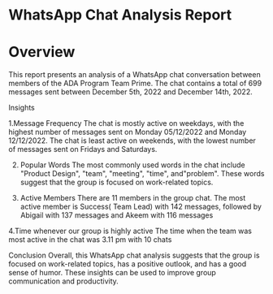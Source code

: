 # WhatsApp Chat Analysis Report
# Overview
 This report presents an analysis of a WhatsApp chat conversation between members of the ADA Program Team Prime. The chat contains a total of 699 messages sent between  December 5th, 2022 and December 14th, 2022.

Insights

1.Message Frequency
 The chat is mostly active on weekdays, with the highest number of messages sent on Monday 05/12/2022 and Monday 12/12/2022. The chat is least active on weekends, with the lowest number of messages sent on Fridays and Saturdays.

2. Popular Words
The most commonly used words in the chat include "Product Design", "team", "meeting", "time", and"problem". These words suggest that the group is focused on work-related topics.

3. Active Members
 There are 11 members in the group chat. The most active member is Success( Team Lead) with 142 messages, followed by Abigail with 137 messages and Akeem with 116 messages

4.Time whenever our group is highly active
The time when the team  was most active in the chat was 3.11 pm with 10 chats


Conclusion
Overall, this WhatsApp chat analysis suggests that the group is focused on work-related topics, has a positive outlook, and has a good sense of humor. These insights can be used to improve group communication and productivity.
